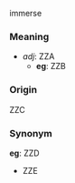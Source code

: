 immerse
### Meaning
+ _adj_: ZZA
    + __eg__: ZZB

### Origin

ZZC

### Synonym

__eg__: ZZD

+ ZZE


